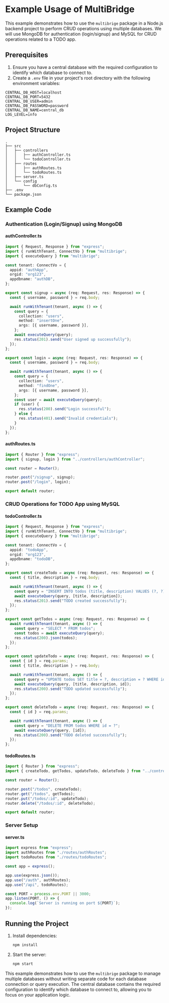 # Example Usage of MultiBridge

This example demonstrates how to use the `multibrige` package in a Node.js backend project to perform CRUD operations using multiple databases. We will use MongoDB for authentication (login/signup) and MySQL for CRUD operations related to a TODO app.

## Prerequisites

1. Ensure you have a central database with the required configuration to identify which database to connect to.
2. Create a `.env` file in your project's root directory with the following environment variables:

```env
CENTRAL_DB_HOST=localhost
CENTRAL_DB_PORT=5432
CENTRAL_DB_USER=admin
CENTRAL_DB_PASSWORD=password
CENTRAL_DB_NAME=central_db
LOG_LEVEL=info
```

## Project Structure

```
.
├── src
│   ├── controllers
│   │   ├── authController.ts
│   │   └── todoController.ts
│   ├── routes
│   │   ├── authRoutes.ts
│   │   └── todoRoutes.ts
│   ├── server.ts
│   └── config
│       └── dbConfig.ts
├── .env
└── package.json
```

## Example Code

### Authentication (Login/Signup) using MongoDB

#### authController.ts

```typescript
import { Request, Response } from "express";
import { runWithTenant, ConnectVo } from "multibrige";
import { executeQuery } from "multibrige";

const tenant: ConnectVo = {
  appid: "authApp",
  orgid: "org123",
  appdbname: "authDB",
};

export const signup = async (req: Request, res: Response) => {
  const { username, password } = req.body;

  await runWithTenant(tenant, async () => {
    const query = {
      collection: "users",
      method: "insertOne",
      args: [{ username, password }],
    };
    await executeQuery(query);
    res.status(201).send("User signed up successfully");
  });
};

export const login = async (req: Request, res: Response) => {
  const { username, password } = req.body;

  await runWithTenant(tenant, async () => {
    const query = {
      collection: "users",
      method: "findOne",
      args: [{ username, password }],
    };
    const user = await executeQuery(query);
    if (user) {
      res.status(200).send("Login successful");
    } else {
      res.status(401).send("Invalid credentials");
    }
  });
};
```

#### authRoutes.ts

```typescript
import { Router } from "express";
import { signup, login } from "../controllers/authController";

const router = Router();

router.post("/signup", signup);
router.post("/login", login);

export default router;
```

### CRUD Operations for TODO App using MySQL

#### todoController.ts

```typescript
import { Request, Response } from "express";
import { runWithTenant, ConnectVo } from "multibrige";
import { executeQuery } from "multibrige";

const tenant: ConnectVo = {
  appid: "todoApp",
  orgid: "org123",
  appdbname: "todoDB",
};

export const createTodo = async (req: Request, res: Response) => {
  const { title, description } = req.body;

  await runWithTenant(tenant, async () => {
    const query = "INSERT INTO todos (title, description) VALUES (?, ?)";
    await executeQuery(query, [title, description]);
    res.status(201).send("TODO created successfully");
  });
};

export const getTodos = async (req: Request, res: Response) => {
  await runWithTenant(tenant, async () => {
    const query = "SELECT * FROM todos";
    const todos = await executeQuery(query);
    res.status(200).json(todos);
  });
};

export const updateTodo = async (req: Request, res: Response) => {
  const { id } = req.params;
  const { title, description } = req.body;

  await runWithTenant(tenant, async () => {
    const query = "UPDATE todos SET title = ?, description = ? WHERE id = ?";
    await executeQuery(query, [title, description, id]);
    res.status(200).send("TODO updated successfully");
  });
};

export const deleteTodo = async (req: Request, res: Response) => {
  const { id } = req.params;

  await runWithTenant(tenant, async () => {
    const query = "DELETE FROM todos WHERE id = ?";
    await executeQuery(query, [id]);
    res.status(200).send("TODO deleted successfully");
  });
};
```

#### todoRoutes.ts

```typescript
import { Router } from "express";
import { createTodo, getTodos, updateTodo, deleteTodo } from "../controllers/todoController";

const router = Router();

router.post("/todos", createTodo);
router.get("/todos", getTodos);
router.put("/todos/:id", updateTodo);
router.delete("/todos/:id", deleteTodo);

export default router;
```

### Server Setup

#### server.ts

```typescript
import express from "express";
import authRoutes from "./routes/authRoutes";
import todoRoutes from "./routes/todoRoutes";

const app = express();

app.use(express.json());
app.use("/auth", authRoutes);
app.use("/api", todoRoutes);

const PORT = process.env.PORT || 3000;
app.listen(PORT, () => {
  console.log(`Server is running on port ${PORT}`);
});
```

## Running the Project

1. Install dependencies:

   ```bash
   npm install
   ```

2. Start the server:

   ```bash
   npm start
   ```

This example demonstrates how to use the `multibrige` package to manage multiple databases without writing separate code for each database connection or query execution. The central database contains the required configuration to identify which database to connect to, allowing you to focus on your application logic.